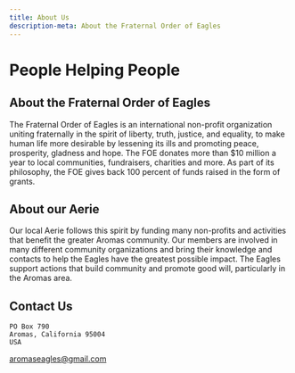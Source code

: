 ```yaml
---
title: About Us
description-meta: About the Fraternal Order of Eagles
---
```


<main class="container">


# People Helping People

## About the Fraternal Order of Eagles

The Fraternal Order of Eagles is an international non-profit organization uniting fraternally in the spirit of liberty,
truth, justice, and equality, to make human life more desirable by lessening its ills and promoting peace, prosperity,
gladness and hope. The FOE donates more than $10 million a year to local communities, fundraisers, charities and more.
As part of its philosophy, the FOE gives back 100 percent of funds raised in the form of grants.

## About our Aerie

Our local Aerie follows this spirit by funding many non-profits and activities that benefit the greater Aromas
community. Our members are involved in many different community organizations and bring their knowledge and contacts to
help the Eagles have the greatest possible impact. The Eagles support actions that build community and promote good
will, particularly in the Aromas area.


## Contact Us

```
PO Box 790
Aromas, California 95004
USA
```

[aromaseagles@gmail.com](mailto:aromaseagles@gmail.com)

</main>
